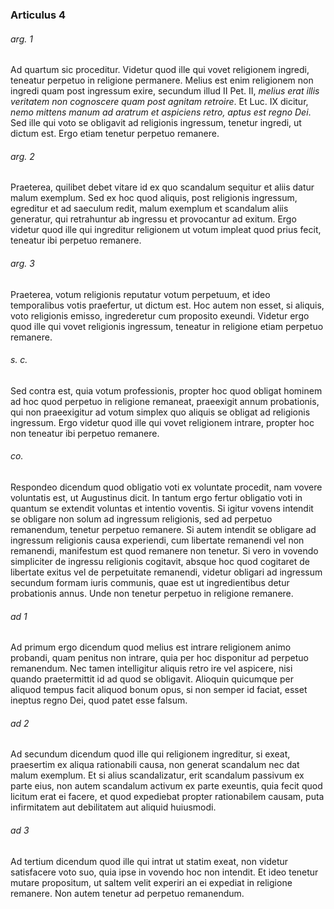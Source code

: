 ### Articulus 4

###### arg. 1
Ad quartum sic proceditur. Videtur quod ille qui vovet religionem ingredi, teneatur perpetuo in religione permanere. Melius est enim religionem non ingredi quam post ingressum exire, secundum illud II Pet. II, *melius erat illis veritatem non cognoscere quam post agnitam retroire*. Et Luc. IX dicitur, *nemo mittens manum ad aratrum et aspiciens retro, aptus est regno Dei*. Sed ille qui voto se obligavit ad religionis ingressum, tenetur ingredi, ut dictum est. Ergo etiam tenetur perpetuo remanere.

###### arg. 2
Praeterea, quilibet debet vitare id ex quo scandalum sequitur et aliis datur malum exemplum. Sed ex hoc quod aliquis, post religionis ingressum, egreditur et ad saeculum redit, malum exemplum et scandalum aliis generatur, qui retrahuntur ab ingressu et provocantur ad exitum. Ergo videtur quod ille qui ingreditur religionem ut votum impleat quod prius fecit, teneatur ibi perpetuo remanere.

###### arg. 3
Praeterea, votum religionis reputatur votum perpetuum, et ideo temporalibus votis praefertur, ut dictum est. Hoc autem non esset, si aliquis, voto religionis emisso, ingrederetur cum proposito exeundi. Videtur ergo quod ille qui vovet religionis ingressum, teneatur in religione etiam perpetuo remanere.

###### s. c.
Sed contra est, quia votum professionis, propter hoc quod obligat hominem ad hoc quod perpetuo in religione remaneat, praeexigit annum probationis, qui non praeexigitur ad votum simplex quo aliquis se obligat ad religionis ingressum. Ergo videtur quod ille qui vovet religionem intrare, propter hoc non teneatur ibi perpetuo remanere.

###### co.
Respondeo dicendum quod obligatio voti ex voluntate procedit, nam vovere voluntatis est, ut Augustinus dicit. In tantum ergo fertur obligatio voti in quantum se extendit voluntas et intentio voventis. Si igitur vovens intendit se obligare non solum ad ingressum religionis, sed ad perpetuo remanendum, tenetur perpetuo remanere. Si autem intendit se obligare ad ingressum religionis causa experiendi, cum libertate remanendi vel non remanendi, manifestum est quod remanere non tenetur. Si vero in vovendo simpliciter de ingressu religionis cogitavit, absque hoc quod cogitaret de libertate exitus vel de perpetuitate remanendi, videtur obligari ad ingressum secundum formam iuris communis, quae est ut ingredientibus detur probationis annus. Unde non tenetur perpetuo in religione remanere.

###### ad 1
Ad primum ergo dicendum quod melius est intrare religionem animo probandi, quam penitus non intrare, quia per hoc disponitur ad perpetuo remanendum. Nec tamen intelligitur aliquis retro ire vel aspicere, nisi quando praetermittit id ad quod se obligavit. Alioquin quicumque per aliquod tempus facit aliquod bonum opus, si non semper id faciat, esset ineptus regno Dei, quod patet esse falsum.

###### ad 2
Ad secundum dicendum quod ille qui religionem ingreditur, si exeat, praesertim ex aliqua rationabili causa, non generat scandalum nec dat malum exemplum. Et si alius scandalizatur, erit scandalum passivum ex parte eius, non autem scandalum activum ex parte exeuntis, quia fecit quod licitum erat ei facere, et quod expediebat propter rationabilem causam, puta infirmitatem aut debilitatem aut aliquid huiusmodi.

###### ad 3
Ad tertium dicendum quod ille qui intrat ut statim exeat, non videtur satisfacere voto suo, quia ipse in vovendo hoc non intendit. Et ideo tenetur mutare propositum, ut saltem velit experiri an ei expediat in religione remanere. Non autem tenetur ad perpetuo remanendum.

